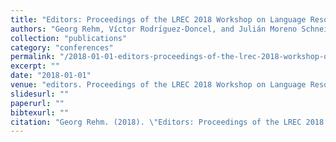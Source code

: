 ```yaml
---
title: "Editors: Proceedings of the LREC 2018 Workshop on Language Resources and Technologies for the Legal Knowledge Graph"
authors: "Georg Rehm, Víctor Rodríguez-Doncel, and Julián Moreno Schneider"
collection: "publications"
category: "conferences"
permalink: "/2018-01-01-editors-proceedings-of-the-lrec-2018-workshop-on-language-resources-and-technologies-for-the-legal-knowledge-graph"
excerpt: ""
date: "2018-01-01"
venue: "editors. Proceedings of the LREC 2018 Workshop on Language Resources and Technologies for the Legal Knowledge Graph, Miyazaki, Japan, 5 2018. 12 May, http://legalkg2018.lynx-project.eu."
slidesurl: ""
paperurl: ""
bibtexurl: ""
citation: "Georg Rehm. (2018). \"Editors: Proceedings of the LREC 2018 Workshop on Language Resources and Technologies for the Legal Knowledge Graph.\" *editors. Proceedings of the LREC 2018 Workshop on Language Resources and Technologies for the Legal Knowledge Graph, Miyazaki, Japan, 5 2018. 12 May, http://legalkg2018.lynx-project.eu.*."
---
```


